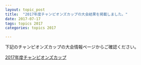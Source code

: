 ```yaml
---
layout: topic_post
title:  "2017年度チャンピオンズカップの大会結果を掲載しました。"
date: 2017-07-17
tags: topics 2017
categories: topics 2017

---
```


下記のチャンピオンズカップの大会情報ページからご確認ください。

<a class="btn btn-primary btn-sm" href="{{ site.baseurl }}{% post_url /competition_info/2017/2017-07-09-champions-cup-2017 %}">2017年度チャンピオンズカップ</a>
